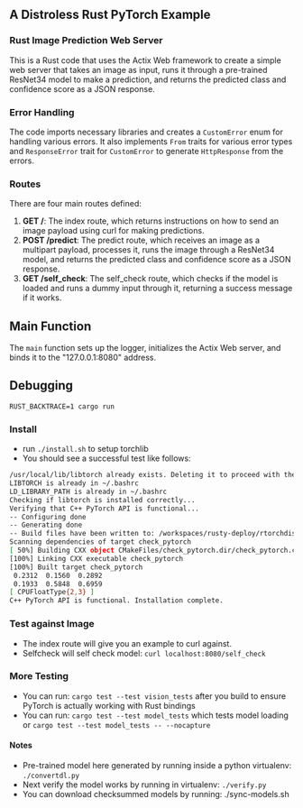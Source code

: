## A Distroless Rust PyTorch Example

### Rust Image Prediction Web Server

This is a Rust code that uses the Actix Web framework to create a simple web server that takes an image as input, runs it through a pre-trained ResNet34 model to make a prediction, and returns the predicted class and confidence score as a JSON response.

### Error Handling

The code imports necessary libraries and creates a `CustomError` enum for handling various errors. It also implements `From` traits for various error types and `ResponseError` trait for `CustomError` to generate `HttpResponse` from the errors.

### Routes

There are four main routes defined:

1. **GET /**: The index route, which returns instructions on how to send an image payload using curl for making predictions.
2. **POST /predict**: The predict route, which receives an image as a multipart payload, processes it, runs the image through a ResNet34 model, and returns the predicted class and confidence score as a JSON response.
3. **GET /self_check**: The self_check route, which checks if the model is loaded and runs a dummy input through it, returning a success message if it works.

## Main Function

The `main` function sets up the logger, initializes the Actix Web server, and binds it to the "127.0.0.1:8080" address.

## Debugging

`RUST_BACKTRACE=1 cargo run`

### Install

* run `./install.sh` to setup torchlib
* You should see a successful test like follows:

```bash
/usr/local/lib/libtorch already exists. Deleting it to proceed with the installation.
LIBTORCH is already in ~/.bashrc
LD_LIBRARY_PATH is already in ~/.bashrc
Checking if libtorch is installed correctly...
Verifying that C++ PyTorch API is functional...
-- Configuring done
-- Generating done
-- Build files have been written to: /workspaces/rusty-deploy/rtorchdist/build
Scanning dependencies of target check_pytorch
[ 50%] Building CXX object CMakeFiles/check_pytorch.dir/check_pytorch.cpp.o
[100%] Linking CXX executable check_pytorch
[100%] Built target check_pytorch
 0.2312  0.1560  0.2892
 0.1933  0.5848  0.6959
[ CPUFloatType{2,3} ]
C++ PyTorch API is functional. Installation complete.

```

### Test against Image

* The index route will give you an example to curl against.
* Selfcheck will self check model:  `curl localhost:8080/self_check`

### More Testing

* You can run: `cargo test --test vision_tests` after you build to ensure PyTorch is actually working with Rust bindings
* You can run: `cargo test --test model_tests` which tests model loading or `cargo test --test model_tests -- --nocapture`


#### Notes

* Pre-trained model here generated by running inside a python virtualenv:  `./convertdl.py`
* Next verify the model works by running in virtualenv: `./verify.py`
* You can download checksummed models by running: ./sync-models.sh
